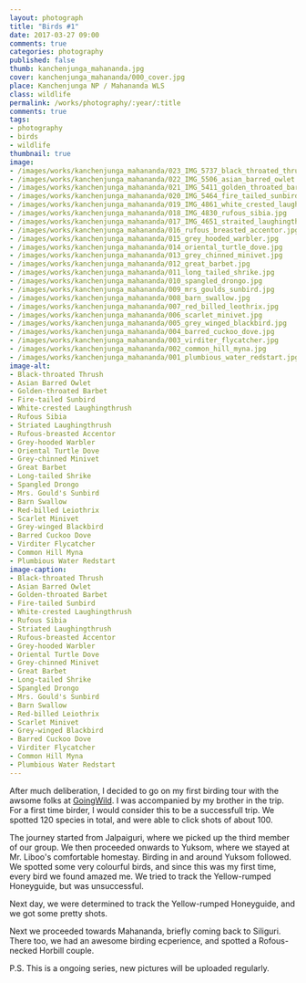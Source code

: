 ```yaml
---
layout: photograph
title: "Birds #1"
date: 2017-03-27 09:00
comments: true
categories: photography
published: false
thumb: kanchenjunga_mahananda.jpg
cover: kanchenjunga_mahananda/000_cover.jpg
place: Kanchenjunga NP / Mahananda WLS
class: wildlife
permalink: /works/photography/:year/:title
comments: true
tags:
- photography
- birds
- wildlife
thumbnail: true
image:
- /images/works/kanchenjunga_mahananda/023_IMG_5737_black_throated_thrush.jpg
- /images/works/kanchenjunga_mahananda/022_IMG_5506_asian_barred_owlet.jpg
- /images/works/kanchenjunga_mahananda/021_IMG_5411_golden_throated_barbet.jpg
- /images/works/kanchenjunga_mahananda/020_IMG_5464_fire_tailed_sunbird.jpg
- /images/works/kanchenjunga_mahananda/019_IMG_4861_white_crested_laughingthrush.jpg
- /images/works/kanchenjunga_mahananda/018_IMG_4830_rufous_sibia.jpg
- /images/works/kanchenjunga_mahananda/017_IMG_4651_straited_laughingthrush.jpg
- /images/works/kanchenjunga_mahananda/016_rufous_breasted_accentor.jpg
- /images/works/kanchenjunga_mahananda/015_grey_hooded_warbler.jpg
- /images/works/kanchenjunga_mahananda/014_oriental_turtle_dove.jpg
- /images/works/kanchenjunga_mahananda/013_grey_chinned_minivet.jpg
- /images/works/kanchenjunga_mahananda/012_great_barbet.jpg
- /images/works/kanchenjunga_mahananda/011_long_tailed_shrike.jpg
- /images/works/kanchenjunga_mahananda/010_spangled_drongo.jpg
- /images/works/kanchenjunga_mahananda/009_mrs_goulds_sunbird.jpg
- /images/works/kanchenjunga_mahananda/008_barn_swallow.jpg
- /images/works/kanchenjunga_mahananda/007_red_billed_leothrix.jpg
- /images/works/kanchenjunga_mahananda/006_scarlet_minivet.jpg
- /images/works/kanchenjunga_mahananda/005_grey_winged_blackbird.jpg
- /images/works/kanchenjunga_mahananda/004_barred_cuckoo_dove.jpg
- /images/works/kanchenjunga_mahananda/003_virditer_flycatcher.jpg
- /images/works/kanchenjunga_mahananda/002_common_hill_myna.jpg
- /images/works/kanchenjunga_mahananda/001_plumbious_water_redstart.jpg
image-alt:
- Black-throated Thrush
- Asian Barred Owlet
- Golden-throated Barbet
- Fire-tailed Sunbird
- White-crested Laughingthrush
- Rufous Sibia
- Striated Laughingthrush
- Rufous-breasted Accentor
- Grey-hooded Warbler
- Oriental Turtle Dove
- Grey-chinned Minivet
- Great Barbet
- Long-tailed Shrike
- Spangled Drongo
- Mrs. Gould's Sunbird
- Barn Swallow
- Red-billed Leiothrix
- Scarlet Minivet
- Grey-winged Blackbird
- Barred Cuckoo Dove
- Virditer Flycatcher
- Common Hill Myna
- Plumbious Water Redstart
image-caption:
- Black-throated Thrush
- Asian Barred Owlet
- Golden-throated Barbet
- Fire-tailed Sunbird
- White-crested Laughingthrush
- Rufous Sibia
- Striated Laughingthrush
- Rufous-breasted Accentor
- Grey-hooded Warbler
- Oriental Turtle Dove
- Grey-chinned Minivet
- Great Barbet
- Long-tailed Shrike
- Spangled Drongo
- Mrs. Gould's Sunbird
- Barn Swallow
- Red-billed Leiothrix
- Scarlet Minivet
- Grey-winged Blackbird
- Barred Cuckoo Dove
- Virditer Flycatcher
- Common Hill Myna
- Plumbious Water Redstart
---
```


After much deliberation, I decided to go on my first birding tour with the awsome folks at [GoingWild](http://goingwild.in/). I was accompanied by my brother in the trip. For a first time birder, I would consider this to be a successfull trip. We spotted 120 species in total, and were able to click shots of about 100.

The journey started from Jalpaiguri, where we picked up the third member of our group. We then proceeded onwards to Yuksom, where we stayed at Mr. Liboo's comfortable homestay. Birding in and around Yuksom followed. We spotted some very colourful birds, and since this was my first time, every bird we found amazed me. We tried to track the Yellow-rumped Honeyguide, but was unsuccessful.

Next day, we were determined to track the Yellow-rumped Honeyguide, and we got some pretty shots.

Next we proceeded towards Mahananda, briefly coming back to Siliguri. There too, we had an awesome birding ecperience, and spotted a Rofous-necked Horbill couple.

P.S. This is a ongoing series, new pictures will be uploaded regularly.